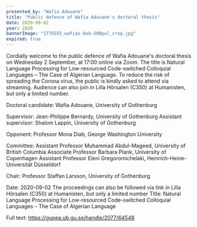 ```yaml
---
presented_by: "Wafia Adouane"
title: "Public defence of Wafia Adouane's doctoral thesis"
date: 2020-09-02
year: 2020
bannerImage: "1776555_wafias-bok-500pxl_crop.jpg"
expired: true
---
```



Cordially welcome to the public defence of Wafia Adouane's doctoral thesis on Wednesday 2 September, at 17:00 online via Zoom. The title is Natural Language Processing for Low-resourced Code-switched Colloquial Languages – The Case of Algerian Language. To reduce the risk of spreading the Corona virus, the public is kindly asked to attend via streaming.
Audience can also join in Lilla Hörsalen (C350) at Humanisten, but only a limited number.

Doctoral candidate: Wafia Adouane, University of Gothenburg

Supervisor: Jean-Philippe Bernardy, University of Gothenburg
Assistant supervisor: Shalom Lappin, University of Gothenburg

Opponent: Professor Mona Diab, George Washington University

Committee:
Assistant Professor Muhammad Abdul-Mageed, University of British Columbia
Associate Professor Barbara Plank, University of Copenhagen
Assistant Professor Eleni Gregoromichelaki, Heinrich-Heine-Universität Düsseldorf

Chair: Professor Staffan Larsson, University of Gothenburg

Date: 2020-09-02
The proceedings can also be followed via link in Lilla Hörsalen (C350) at Humanisten, but only a limited number
Title: Natural Language Processing for Low-resourced Code-switched Colloquial Languages – The Case of Algerian Language

Full text: https://gupea.ub.gu.se/handle/2077/64548
